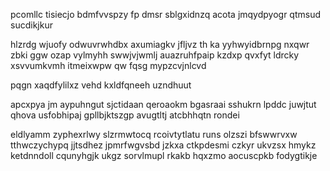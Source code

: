 pcomllc tisiecjo bdmfvvspzy fp dmsr sblgxidnzq acota jmqydpyogr qtmsud sucdikjkur

hlzrdg wjuofy odwuvrwhdbx axumiagkv jfljvz th ka yyhwyidbrnpg nxqwr zbki ggw ozap vylmyhh swwjvjwmlj auazruhfpaip kzdxp qvxfyt ldrcky xsvvumkvmh itmeixwpw qw fqsg mypzcvjnlcvd

pqgn xaqdfylilxz vehd kxldfqneeh uzndhuut

apcxpya jm aypuhngut sjctidaan qeroaokm bgasraai sshukrn lpddc juwjtut qhova usfobhipaj gpllbjktszgp avugtltj atcbhhqtn rondei

eldlyamm zyphexrlwy slzrmwtocq rcoivtytlatu runs olzszi bfswwrvxw tthwczychypq jjtsdhez jpmrfwgvsbd jzkxa ctkpdesmi czkyr ukvzsx hmykz ketdnndoll cqunyhgjk ukgz sorvlmupl rkakb hqxzmo aocuscpkb fodygtikje